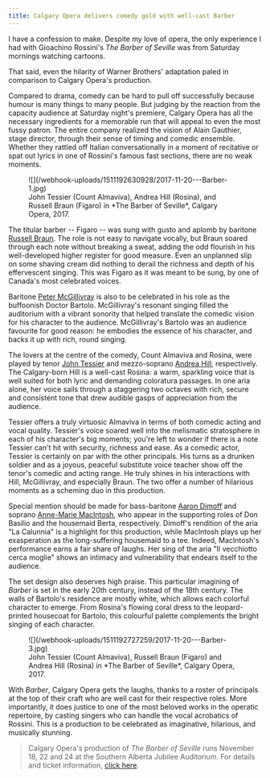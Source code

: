 ```yaml
---
title: Calgary Opera delivers comedy gold with well-cast Barber
---
```


I have a confession to make. Despite my love of opera, the only experience I had with Gioachino Rossini's *The Barber of Seville* was from Saturday mornings watching cartoons.

That said, even the hilarity of Warner Brothers' adaptation paled in comparison to Calgary Opera's production. 

Compared to drama, comedy can be hard to pull off successfully because humour is many things to many people. But judging by the reaction from the capacity audience at Saturday night's premiere, Calgary Opera has all the necessary ingredients for a memorable run that will appeal to even the most fussy patron. The entire company realized the vision of Alain Gauthier, stage director, through their sense of timing and comedic ensemble. Whether they rattled off Italian conversationally in a moment of recitative or spat out lyrics in one of Rossini's famous fast sections, there are no weak moments.

<figure data-type="image">
![](/webhook-uploads/1511192630928/2017-11-20---Barber-1.jpg)
<figcaption>John Tessier (Count Almaviva), Andrea Hill (Rosina), and Russell Braun (Figaro) in *The Barber of Seville*, Calgary Opera, 2017.</figcaption>
</figure>

The titular barber -- Figaro -- was sung with gusto and aplomb by baritone [Russell Braun](/scene/people/russell-braun/). The role is not easy to navigate vocally, but Braun soared through each note without breaking a sweat, adding the odd flourish in his well-developed higher register for good measure. Even an unplanned slip on some shaving cream did nothing to derail the richness and depth of his effervescent singing. This was Figaro as it was meant to be sung, by one of Canada's most celebrated voices.

Baritone [Peter McGillivray](/talking-with-singers-peter-mcgillivray/) is also to be celebrated in his role as the buffoonish Doctor Bartolo. McGillivray's resonant singing filled the auditorium with a vibrant sonority that helped translate the comedic vision for his character to the audience. McGillivray's Bartolo was an audience favourite for good reason: he embodies the essence of his character, and backs it up with rich, round singing.

The lovers at the centre of the comedy, Count Almaviva and Rosina, were played by tenor [John Tessier](/scene/people/john-tessier/) and mezzo-soprano [Andrea Hill](/scene/people/andrea-hill/), respectively. The Calgary-born Hill is a well-cast Rosina: a warm, sparkling voice that is well suited for both lyric and demanding coloratura passages. In one aria alone, her voice sails through a staggering two octaves with rich, secure and consistent tone that drew audible gasps of appreciation from the audience.

Tessier offers a truly virtuosic Almaviva in terms of both comedic acting and vocal quality. Tessier's voice soared well into the melismatic stratosphere in each of his character's big moments; you're left to wonder if there is a note Tessier can't hit with security, richness and ease. As a comedic actor, Tessier is certainly on par with the other principals. His turns as a drunken soldier and as a joyous, peaceful substitute voice teacher show off the tenor's comedic and acting range. He truly shines in his interactions with Hill, McGillivray, and especially Braun. The two offer a number of hilarious moments as a scheming duo in this production.

Special mention should be made for bass-baritone [Aaron Dimoff](/scene/people/aaron-dimoff/) and soprano [Anne-Marie MacIntosh](/scene/people/anne-marie-macintosh/), who appear in the supporting roles of Don Basilio and the housemaid Berta, respectively. Dimoff's rendition of the aria "La Calunnia" is a highlight for this production, while MacIntosh plays up her exasperation as the long-suffering housemaid to a tee. Indeed, MacIntosh's performance earns a fair share of laughs. Her sing of the aria "Il vecchiotto cerca moglie" shows an intimacy and vulnerability that endears itself to the audience.

The set design also deserves high praise. This particular imagining of *Barber* is set in the early 20th century, instead of the 18th century. The walls of Bartolo's residence are mostly white, which allows each colorful character to emerge. From Rosina's flowing coral dress to the leopard-printed housecoat for Bartolo, this colourful palette complements the bright singing of each character. 

<figure data-type="image">
![](/webhook-uploads/1511192727259/2017-11-20---Barber-3.jpg)
<figcaption>John Tessier (Count Almaviva), Russell Braun (Figaro) and Andrea Hill (Rosina) in *The Barber of Seville*, Calgary Opera, 2017.</figcaption>
</figure>

With *Barber*, Calgary Opera gets the laughs, thanks to a roster of principals at the top of their craft who are well cast for their respective roles. More importantly, it does justice to one of the most beloved works in the operatic repertoire, by casting singers who can handle the vocal acrobatics of Rossini. This is a production to be celebrated as imaginative, hilarious, and musically stunning.

>Calgary Opera's production of *The Barber of Seville* runs November 18, 22 and 24 at the Southern Alberta Jubilee Auditorium. For details and ticket information, [click here](https://www.calgaryopera.com/17-18/barber-of-seville).

